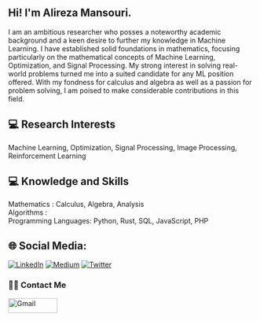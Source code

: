 ## Hi! I'm Alireza Mansouri.
I am an ambitious researcher who posses a noteworthy academic background and a keen desire to further my knowledge in Machine Learning. I have established solid foundations in mathematics, focusing particularly on the mathematical concepts of Machine Learning, Optimization, and Signal Processing. My strong interest in solving real-world problems turned me into a suited candidate for any ML position offered. With my fondness for calculus and algebra as well as a passion for problem solving, I am poised to make considerable contributions in this field.

## 💻 Research Interests
Machine Learning, Optimization, Signal Processing, Image Processing, Reinforcement Learning

## 💻 Knowledge and Skills
Mathematics : Calculus, Algebra, Analysis <br>
Algorithms : <br>
Programming Languages: Python, Rust, SQL, JavaScript, PHP

## 🌐 Social Media:
[![LinkedIn](https://img.shields.io/badge/LinkedIn-%230077B5.svg?logo=linkedin&logoColor=white)](https://www.linkedin.com/in/alirezamansouri/) 
[![Medium](https://img.shields.io/badge/Medium-12100E?logo=medium&logoColor=white)](https://medium.com/@alirezadamash)
[![Twitter](https://img.shields.io/badge/Twitter-1DA1F2?logo=twitte&logoColor=white)](https://twitter.com/alirezamns1991) 

### 🤝🏻 Contact Me
<p align="left">
<a href="mailto:alirezadamash@gmail.com"><img alt="Gmail" src="https://raw.githubusercontent.com/Thomas-George-T/Thomas-George-T/master/assets/google-gmail.svg" title="Email" width="100" height="30" /></a>
</p>
